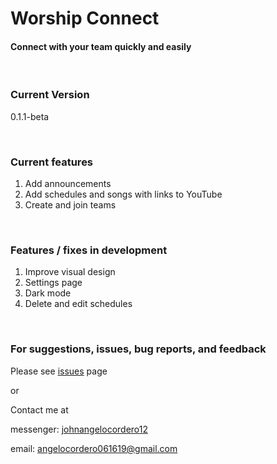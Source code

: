 # Worship Connect

#### Connect with your team quickly and easily

<br/>

### Current Version

0.1.1-beta

<br/>

### Current features

1. Add announcements
2. Add schedules and songs with links to YouTube
3. Create and join teams

<br/>

### Features / fixes in development

1. Improve visual design
2. Settings page
3. Dark mode
4. Delete and edit schedules

<br/>

### For suggestions, issues, bug reports, and feedback

Please see [issues](https://github.com/angelocordero/worship-connect/issues) page

or


Contact me at

messenger: [johnangelocordero12](https://m.me/johnangelocordero12)

email: angelocordero061619@gmail.com
